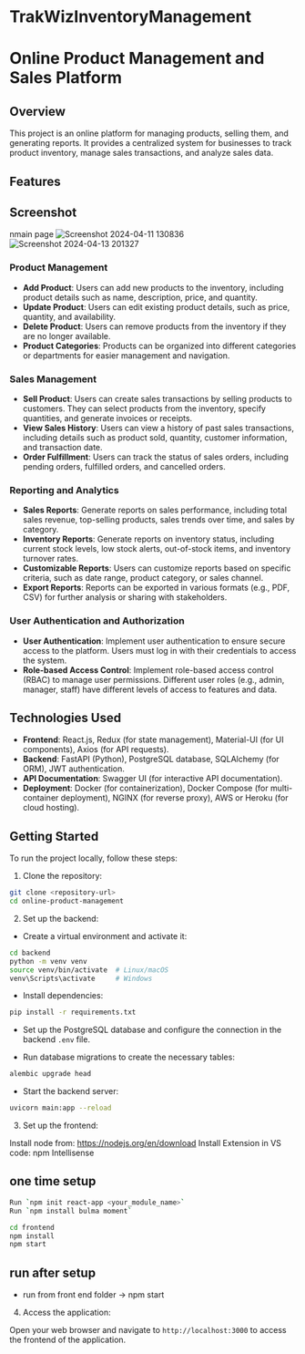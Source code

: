 # TrakWizInventoryManagement

# Online Product Management and Sales Platform

## Overview

This project is an online platform for managing products, selling them, and generating reports. It provides a centralized system for businesses to track product inventory, manage sales transactions, and analyze sales data.

## Features

## Screenshot
nmain page
![Screenshot 2024-04-11 130836](https://github.com/adesh1616/TrakWizInventoryManagement/assets/125434369/504960de-e32f-489b-939e-df21e49be6bc)
![Screenshot 2024-04-13 201327](https://github.com/adesh1616/TrakWizInventoryManagement/assets/125434369/f59b6e99-c914-4d46-b85b-29b3d23d65ea)

### Product Management

- **Add Product**: Users can add new products to the inventory, including product details such as name, description, price, and quantity.
- **Update Product**: Users can edit existing product details, such as price, quantity, and availability.
- **Delete Product**: Users can remove products from the inventory if they are no longer available.
- **Product Categories**: Products can be organized into different categories or departments for easier management and navigation.

### Sales Management

- **Sell Product**: Users can create sales transactions by selling products to customers. They can select products from the inventory, specify quantities, and generate invoices or receipts.
- **View Sales History**: Users can view a history of past sales transactions, including details such as product sold, quantity, customer information, and transaction date.
- **Order Fulfillment**: Users can track the status of sales orders, including pending orders, fulfilled orders, and cancelled orders.

### Reporting and Analytics

- **Sales Reports**: Generate reports on sales performance, including total sales revenue, top-selling products, sales trends over time, and sales by category.
- **Inventory Reports**: Generate reports on inventory status, including current stock levels, low stock alerts, out-of-stock items, and inventory turnover rates.
- **Customizable Reports**: Users can customize reports based on specific criteria, such as date range, product category, or sales channel.
- **Export Reports**: Reports can be exported in various formats (e.g., PDF, CSV) for further analysis or sharing with stakeholders.

### User Authentication and Authorization

- **User Authentication**: Implement user authentication to ensure secure access to the platform. Users must log in with their credentials to access the system.
- **Role-based Access Control**: Implement role-based access control (RBAC) to manage user permissions. Different user roles (e.g., admin, manager, staff) have different levels of access to features and data.

## Technologies Used

- **Frontend**: React.js, Redux (for state management), Material-UI (for UI components), Axios (for API requests).
- **Backend**: FastAPI (Python), PostgreSQL database, SQLAlchemy (for ORM), JWT authentication.
- **API Documentation**: Swagger UI (for interactive API documentation).
- **Deployment**: Docker (for containerization), Docker Compose (for multi-container deployment), NGINX (for reverse proxy), AWS or Heroku (for cloud hosting).

## Getting Started

To run the project locally, follow these steps:

1. Clone the repository:

```bash
git clone <repository-url>
cd online-product-management
```

2. Set up the backend:

- Create a virtual environment and activate it:

```bash
cd backend
python -m venv venv
source venv/bin/activate  # Linux/macOS
venv\Scripts\activate     # Windows

```

- Install dependencies:

```bash
pip install -r requirements.txt
```

- Set up the PostgreSQL database and configure the connection in the backend `.env` file.

- Run database migrations to create the necessary tables:

```bash
alembic upgrade head
```

- Start the backend server:

```bash
uvicorn main:app --reload
```

3. Set up the frontend:

Install node from: https://nodejs.org/en/download
Install Extension in VS code: npm Intellisense

## one time setup
```bash
Run `npm init react-app <your_module_name>`
Run `npm install bulma moment`
```

```bash
cd frontend
npm install
npm start
```
## run after setup
- run from front end folder -> npm start

4. Access the application:

Open your web browser and navigate to `http://localhost:3000` to access the frontend of the application.
